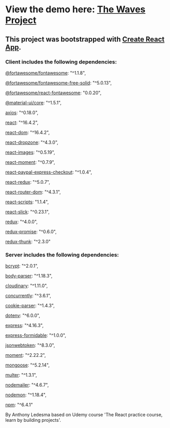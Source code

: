 # View the demo here: [The Waves Project](https://fathomless-waters-50255.herokuapp.com)


## This project was bootstrapped with [Create React App](https://github.com/facebookincubator/create-react-app).


### Client includes the following dependencies:
[@fortawesome/fontawesome](https://github.com/FortAwesome/Font-Awesome): "^1.1.8",

[@fortawesome/fontawesome-free-solid](https://www.npmjs.com/package/@fortawesome/fontawesome-free-solid/v/5.0.5-1): "^5.0.13",

[@fortawesome/react-fontawesome](https://www.npmjs.com/package/@fortawesome/react-fontawesome): "0.0.20",

[@material-ui/core](https://www.npmjs.com/package/@material-ui/core): "^1.5.1",

[axios](https://github.com/axios/axios): "^0.18.0",

[react](https://reactjs.org/docs/getting-started.html): "^16.4.2",

[react-dom](https://www.npmjs.com/package/react-dom): "^16.4.2",

[react-dropzone](https://github.com/react-dropzone/react-dropzone): "^4.3.0",

[react-images](https://github.com/jossmac/react-images): "^0.5.19",

[react-moment](https://www.npmjs.com/package/react-moment): "^0.7.9",

[react-paypal-express-checkout](https://www.npmjs.com/package/react-paypal-express-checkout): "^1.0.4",

[react-redux](https://github.com/reduxjs/react-redux): "^5.0.7",

[react-router-dom](https://www.npmjs.com/package/react-router-dom): "^4.3.1",

[react-scripts](https://www.npmjs.com/package/react-scripts): "1.1.4",

[react-slick](https://github.com/akiran/react-slick): "^0.23.1",

[redux](https://www.npmjs.com/package/redux): "^4.0.0",

[redux-promise](https://www.npmjs.com/package/redux-promise): "^0.6.0",

[redux-thunk](https://github.com/reduxjs/redux-thunk): "^2.3.0"



### Server includes the following dependencies:

[bcrypt](https://www.npmjs.com/package/bcrypt): "^2.0.1",
    
[body-parser](https://github.com/expressjs/body-parser): "^1.18.3",
    
[cloudinary](https://www.npmjs.com/package/cloudinary): "^1.11.0",
    
[concurrently](https://www.npmjs.com/package/concurrently): "^3.6.1",
    
[cookie-parser](https://www.npmjs.com/package/cookie-parser): "^1.4.3",
    
[dotenv](https://www.npmjs.com/package/dotenv): "^6.0.0",
    
[express](https://www.npmjs.com/package/express): "^4.16.3",
    
[express-formidable](https://www.npmjs.com/package/express-formidable): "^1.0.0",
    
[jsonwebtoken](https://www.npmjs.com/package/jsonwebtoken): "^8.3.0",
    
[moment](https://www.npmjs.com/package/moment): "^2.22.2",
    
[mongoose](https://www.npmjs.com/package/mongoose): "^5.2.14",
    
[multer](https://www.npmjs.com/package/multer): "^1.3.1",
    
[nodemailer](https://www.npmjs.com/package/nodemailer): "^4.6.7",
    
[nodemon](https://www.npmjs.com/package/nodemon): "^1.18.4",
    
[npm](https://docs.npmjs.com/getting-started/what-is-npm): "^6.4.1"
    

By Anthony Ledesma 
based on Udemy course 'The React practice course, learn by building projects'.
